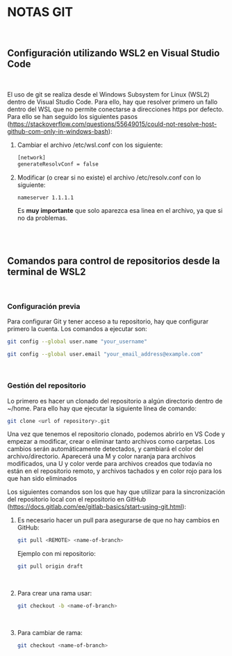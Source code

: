 # NOTAS GIT

<br>

## Configuración utilizando WSL2 en Visual Studio Code

<br>


El uso de git se realiza desde el Windows Subsystem for Linux (WSL2) dentro de Visual Studio Code. Para ello, hay que resolver primero un fallo dentro del WSL que no permite conectarse a direcciones https por defecto. Para ello se han seguido los siguientes pasos (https://stackoverflow.com/questions/55649015/could-not-resolve-host-github-com-only-in-windows-bash):

 1. Cambiar el archivo /etc/wsl.conf con los siguiente:

    ```sh
    [network]
    generateResolvConf = false
    ```

2. Modificar (o crear si no existe) el archivo /etc/resolv.conf con lo siguiente:

    ```sh
    nameserver 1.1.1.1
    ```
    Es **muy importante** que solo aparezca esa linea en el archivo, ya que si no da problemas.



<br>
<br>

## Comandos para control de repositorios desde la terminal de WSL2

<br>

### Configuración previa

Para configurar Git y tener acceso a tu repositorio, hay que configurar primero la cuenta. Los comandos a ejecutar son:

```bash
git config --global user.name "your_username"

git config --global user.email "your_email_address@example.com"
```

<br>


### Gestión del repositorio

Lo primero es hacer un clonado del repositorio a algún directorio dentro de ~/home. Para ello hay que ejecutar la siguiente línea de comando:

```bash
git clone <url of repository>.git
```


Una vez que tenemos el repositorio clonado, podemos abrirlo en VS Code y empezar a modificar, crear o eliminar tanto archivos como carpetas. Los cambios serán automáticamente detectados, y cambiará el color del archivo/directorio. Aparecerá una M y color naranja para archivos modificados, una U y color verde para archivos creados que todavía no están en el repositorio remoto, y archivos tachados y en color rojo para los que han sido eliminados


Los siguientes comandos son los que hay que utilizar para la sincronización del repositorio local con el repositorio en GitHub (https://docs.gitlab.com/ee/gitlab-basics/start-using-git.html):

1. Es necesario hacer un pull para asegurarse de que no hay cambios en GitHub:

    ```bash
    git pull <REMOTE> <name-of-branch>
    ```
    Ejemplo con mi repositorio:

    ```bash
    git pull origin draft
    ```

<br>

2. Para crear una rama usar: 
    ```bash
    git checkout -b <name-of-branch>
    ```

<br>

3. Para cambiar de rama:
    ```bash
    git checkout <name-of-branch>
    ```


